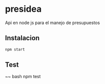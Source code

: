 # presidea
Api en node js para el manejo de presupuestos

## Instalacion

~~~ bash
npm start
~~~

## Test

~~ bash
npm test
~~~

